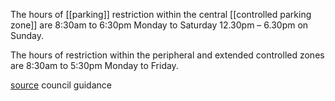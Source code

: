 The hours of [[parking]] restriction within the central [[controlled parking zone]] are 
	8:30am to 6:30pm Monday to Saturday 
	12.30pm – 6.30pm on Sunday. 

The hours of restriction within the peripheral and extended controlled zones are
	8:30am to 5:30pm Monday to Friday.

[source](https://www.edinburgh.gov.uk/downloads/file/31423/parking-enforcement-protocol-v3-october-2022) council guidance